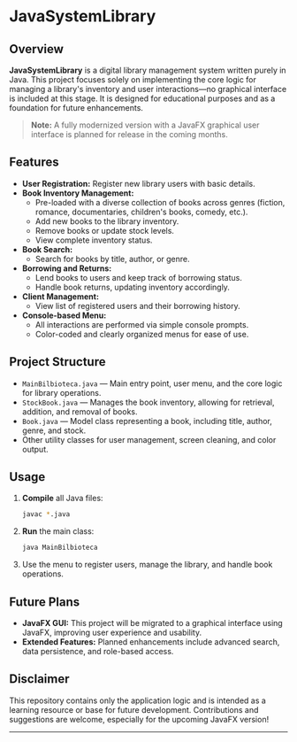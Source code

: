 # JavaSystemLibrary

## Overview

**JavaSystemLibrary** is a digital library management system written purely in Java. This project focuses solely on implementing the core logic for managing a library's inventory and user interactions—no graphical interface is included at this stage. It is designed for educational purposes and as a foundation for future enhancements.

> **Note:** A fully modernized version with a JavaFX graphical user interface is planned for release in the coming months.

## Features

- **User Registration:** Register new library users with basic details.
- **Book Inventory Management:**
  - Pre-loaded with a diverse collection of books across genres (fiction, romance, documentaries, children's books, comedy, etc.).
  - Add new books to the library inventory.
  - Remove books or update stock levels.
  - View complete inventory status.
- **Book Search:**
  - Search for books by title, author, or genre.
- **Borrowing and Returns:**
  - Lend books to users and keep track of borrowing status.
  - Handle book returns, updating inventory accordingly.
- **Client Management:**
  - View list of registered users and their borrowing history.
- **Console-based Menu:**
  - All interactions are performed via simple console prompts.
  - Color-coded and clearly organized menus for ease of use.

## Project Structure

- `MainBilbioteca.java` — Main entry point, user menu, and the core logic for library operations.
- `StockBook.java` — Manages the book inventory, allowing for retrieval, addition, and removal of books.
- `Book.java` — Model class representing a book, including title, author, genre, and stock.
- Other utility classes for user management, screen cleaning, and color output.

## Usage

1. **Compile** all Java files:
   ```bash
   javac *.java
   ```
2. **Run** the main class:
   ```bash
   java MainBilbioteca
   ```
3. Use the menu to register users, manage the library, and handle book operations.

## Future Plans

- **JavaFX GUI:** This project will be migrated to a graphical interface using JavaFX, improving user experience and usability.
- **Extended Features:** Planned enhancements include advanced search, data persistence, and role-based access.

## Disclaimer

This repository contains only the application logic and is intended as a learning resource or base for future development. Contributions and suggestions are welcome, especially for the upcoming JavaFX version!

---
